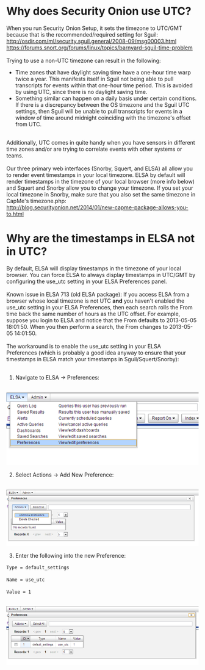 # Why does Security Onion use UTC? #
When you run Security Onion Setup, it sets the timezone to UTC/GMT because that is the recommended/required setting for Sguil:<br>
<a href='http://osdir.com/ml/security.sguil.general/2008-09/msg00003.html'><a href='http://osdir.com/ml/security.sguil.general/2008-09/msg00003.html'>http://osdir.com/ml/security.sguil.general/2008-09/msg00003.html</a></a><br>
<a href='https://forums.snort.org/forums/linux/topics/barnyard-sguil-time-problem'><a href='https://forums.snort.org/forums/linux/topics/barnyard-sguil-time-problem'>https://forums.snort.org/forums/linux/topics/barnyard-sguil-time-problem</a></a><br>
<br>
Trying to use a non-UTC timezone can result in the following:<br>
- Time zones that have daylight saving time have a one-hour time warp twice a year.  This manifests itself in Sguil not being able to pull transcripts for events within that one-hour time period.  This is avoided by using UTC, since there is no daylight saving time.<br>
- Something similar can happen on a daily basis under certain conditions.  If there is a discrepancy between the OS timezone and the Sguil UTC settings, then Sguil will be unable to pull transcripts for events in a window of time around midnight coinciding with the timezone's offset from UTC.<br>
<br>
Additionally, UTC comes in quite handy when you have sensors in different time zones and/or are trying to correlate events with other systems or teams.<br>
<br>
Our three primary web interfaces (Snorby, Squert, and ELSA) all allow you to render event timestamps in your local timezone.  ELSA by default will render timestamps in the timezone of your local browser (more info below) and Squert and Snorby allow you to change your timezone.  If you set your local timezone in Snorby, make sure that you also set the same timezone in CapMe's timezone.php:<br>
<a href='http://blog.securityonion.net/2014/01/new-capme-package-allows-you-to.html'>http://blog.securityonion.net/2014/01/new-capme-package-allows-you-to.html</a>

<h1>Why are the timestamps in ELSA not in UTC?</h1>

By default, ELSA will display timestamps in the timezone of your local browser.  You can force ELSA to always display timestamps in UTC/GMT by configuring the use_utc setting in your ELSA Preferences panel.<br>
<br>
Known issue in ELSA 713 (old ELSA package):  If you access ELSA from a browser whose local timezone is not UTC <b>and</b> you haven't enabled the use_utc setting in your ELSA Preferences, then each search rolls the From time back the same number of hours as the UTC offset.  For example, suppose you login to ELSA and notice that the From defaults to 2013-05-05 18:01:50. When you then perform a search, the From changes to 2013-05-05 14:01:50.<br>
<br>
The workaround is to enable the use_utc setting in your ELSA<br>
Preferences (which is probably a good idea anyway to ensure that your<br>
timestamps in ELSA match your timestamps in Sguil/Squert/Snorby):<br>
<br>
1. Navigate to ELSA -> Preferences:<br>
<br>
<img src='images/elsa/elsa_prefs.png' />

2. Select Actions -> Add New Preference:<br>
<br>
<img src='images/elsa/elsa_prefs_add.png' />

3. Enter the following into the new Preference:<br>
<pre><code>Type = default_settings<br>
Name = use_utc<br>
Value = 1<br>
</code></pre>
<img src='images/elsa/elsa_prefs_utc.png' />